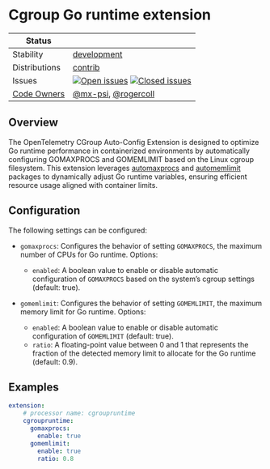 # Cgroup Go runtime extension


<!-- status autogenerated section -->
| Status        |           |
| ------------- |-----------|
| Stability     | [development]  |
| Distributions | [contrib] |
| Issues        | [![Open issues](https://img.shields.io/github/issues-search/open-telemetry/opentelemetry-collector-contrib?query=is%3Aissue%20is%3Aopen%20label%3Aextension%2Fcgroupruntime%20&label=open&color=orange&logo=opentelemetry)](https://github.com/open-telemetry/opentelemetry-collector-contrib/issues?q=is%3Aopen+is%3Aissue+label%3Aextension%2Fcgroupruntime) [![Closed issues](https://img.shields.io/github/issues-search/open-telemetry/opentelemetry-collector-contrib?query=is%3Aissue%20is%3Aclosed%20label%3Aextension%2Fcgroupruntime%20&label=closed&color=blue&logo=opentelemetry)](https://github.com/open-telemetry/opentelemetry-collector-contrib/issues?q=is%3Aclosed+is%3Aissue+label%3Aextension%2Fcgroupruntime) |
| [Code Owners](https://github.com/open-telemetry/opentelemetry-collector-contrib/blob/main/CONTRIBUTING.md#becoming-a-code-owner)    | [@mx-psi](https://www.github.com/mx-psi), [@rogercoll](https://www.github.com/rogercoll) |

[development]: https://github.com/open-telemetry/opentelemetry-collector/blob/main/docs/component-stability.md#development
[contrib]: https://github.com/open-telemetry/opentelemetry-collector-releases/tree/main/distributions/otelcol-contrib
<!-- end autogenerated section -->

## Overview

The OpenTelemetry CGroup Auto-Config Extension is designed to optimize Go runtime performance in containerized environments by automatically configuring GOMAXPROCS and GOMEMLIMIT based on the Linux cgroup filesystem. This extension leverages [automaxprocs](https://github.com/uber-go/automaxprocs) and [automemlimit](https://github.com/KimMachineGun/automemlimit) packages to dynamically adjust Go runtime variables, ensuring efficient resource usage aligned with container limits.

## Configuration

The following settings can be configured:

- `gomaxprocs`: Configures the behavior of setting `GOMAXPROCS`, the maximum number of CPUs for Go runtime. Options:
  - `enabled`: A boolean value to enable or disable automatic configuration of `GOMAXPROCS` based on the system’s cgroup settings (default: true).

- `gomemlimit`: Configures the behavior of setting `GOMEMLIMIT`, the maximum memory limit for Go runtime. Options:
  - `enabled`: A boolean value to enable or disable automatic configuration of `GOMEMLIMIT` (default: true).
  - `ratio`: A floating-point value between 0 and 1 that represents the fraction of the detected memory limit to allocate for the Go runtime (default: 0.9).

## Examples

```yaml
extension:
    # processor name: cgroupruntime
    cgroupruntime:
      gomaxprocs:
        enable: true
      gomemlimit:
        enable: true
        ratio: 0.8
```
